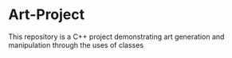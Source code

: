 # Art-Project
This repository is a C++ project demonstrating art generation and manipulation through the uses of classes
